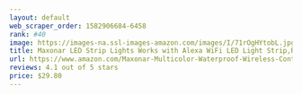 ```yaml
---
layout: default 
﻿web_scraper_order: 1582906684-6458
rank: #40
image: https://images-na.ssl-images-amazon.com/images/I/71rOgHYtobL.jpg
title: Maxonar LED Strip Lights Works with Alexa WiFi LED Light Strip,RGB Multicolor Waterproof IP65…
url: https://www.amazon.com/Maxonar-Multicolor-Waterproof-Wireless-Controlled/dp/B075FRFBKG/ref=zg_mw_musical-instruments_40?_encoding=UTF8&psc=1&refRID=8WS11NK2AYWPF8KSMPEX
reviews: 4.1 out of 5 stars
price: $29.80 
---
```

